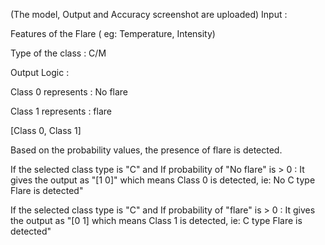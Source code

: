 (The model, Output and Accuracy screenshot are uploaded)
Input : 


Features of the Flare ( eg: Temperature, Intensity)

Type of the class : C/M

Output Logic : 


Class 0 represents : No flare 

Class 1 represents : flare 

[Class 0, Class 1]

Based on the probability values, the presence of flare is detected.

If the selected class type is "C" and
If probability of "No flare" is > 0 : It gives the output as "[1 0]" which means Class 0 is detected, ie: No C type Flare is detected"

If the selected class type is "C" and
If probability of "flare" is > 0 : It gives the output as "[0 1] which means Class 1 is detected, ie: C type Flare is detected"
